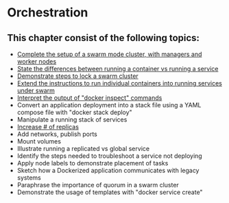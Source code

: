 # Orchestration

## This chapter consist of the following topics:
- [Complete the setup of a swarm mode cluster, with managers and worker nodes](./orchestration/setup-swarm.md)
- [State the differences between running a container vs running a service](./orchestration/diff-running-container-vs-service.md)
- [Demonstrate steps to lock a swarm cluster](./orchestration/lock-a-swarm-cluster.md)
- [Extend the instructions to run individual containers into running services under swarm](./orchestration/extend-the-instructions-to-run-individual-containers-into-running-services-under-swarm.md)
- [Interpret the output of "docker inspect" commands](./orchestration/interpret-the-output-of-docker-inspect-commands.md)
- Convert an application deployment into a stack file using a YAML compose file with "docker stack deploy"
- Manipulate a running stack of services
- [Increase # of replicas](./orchestration/increase-nr-of-replicas.md)
- Add networks, publish ports
- Mount volumes
- Illustrate running a replicated vs global service
- Identify the steps needed to troubleshoot a service not deploying
- Apply node labels to demonstrate placement of tasks
- Sketch how a Dockerized application communicates with legacy systems
- Paraphrase the importance of quorum in a swarm cluster
- Demonstrate the usage of templates with "docker service create"
